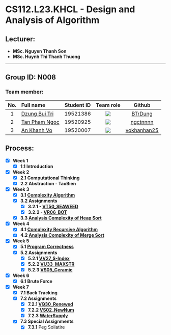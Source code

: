 # CS112.L23.KHCL - Design and Analysis of Algorithm
## Lecturer:
- **MSc. Nguyen Thanh Son**   
- **MSc. Huynh Thi Thanh Thuong**
---
## Group ID: N008

### Team member:
|No.| Full name         |Student ID       |Team role      |Github|
|:-:|:------------------|:---------:|:--------:|:-----------:|
| 1	|[Dzung Bui Tri](mailto:19521386@gm.uit.edu.vn)	| 19521386	| ![](https://img.shields.io/badge/-Leader-blue) |[BTrDung](https://github.com/BTrDung)|
| 2	|[Tan Pham Ngoc](mailto:19520925@gm.uit.edu.vn)	| 19520925	| ![](https://img.shields.io/badge/-Member-blue)  |[ngctnnnn](https://github.com/ngctnnnn)|
| 3	|[An Khanh Vo](mailto:19520007@gm.uit.edu.vn)	  | 19520007	| ![](https://img.shields.io/badge/-Member-blue)  |[vokhanhan25](https://github.com/vokhanhan25)|

## Process: 
- [x] **Week 1** 
  - [x] **1.1 Introduction**

- [x] **Week 2** 
  - [x] **2.1 Computational Thinking**
  - [x] **2.2 Abstraction - TaoBien**
  
- [x] **Week 3**
  - [x] **3.1 [Complexity Algorithm](https://github.com/BTrDung/CS112_Team08/tree/main/Assignments/Week03)**
  - [x] **3.2 Assignments**
    - [x] **3.2.1 - [VT50_SEAWEED](https://khmt.uit.edu.vn/wecode/cs112.2021/assignment/2/3)**
    - [x] **3.2.2 - [VR06_BOT](https://khmt.uit.edu.vn/wecode/cs112.2021/assignment/2/1)**
  - [x] **3.3 [Analysis Complexity of Heap Sort](https://github.com/BTrDung/CS112_Team08/tree/main/Assignments/Week04)**
  
- [x] **Week 4**
  - [x] **4.1 [Complexity Recursive Algorithm](https://github.com/BTrDung/CS112_Team08/tree/main/Assignments/Week04)** 
  - [x] **4.2 [Analysis Complexity of Merge Sort](https://github.com/BTrDung/CS112_Team08/tree/main/Assignments/Week04)**

- [x] **Week 5**
  - [x] **5.1 [Program Correctness](https://github.com/BTrDung/CS112_Team08/tree/main/Assignments/Week05)**
  - [x] **5.2 Assignments**
    - [x] **5.2.1 [VV27_S-Index](https://khmt.uit.edu.vn/wecode/cs112.2021/assignment/3/4)** 
    - [x] **5.2.2 [VU33_MAXSTR](https://khmt.uit.edu.vn/wecode/cs112.2021/assignment/3/9)** 
    - [x] **5.2.3 [VS05_Ceramic](https://khmt.uit.edu.vn/wecode/cs112.2021/assignment/3/17)**
- [x] **Week 6**
  - [x] **6.1 Brute Force** 
- [x] **Week 7**
  - [x] **7.1 Back Tracking**
  - [x] **7.2 Assignments**
    - [x] **7.2.1 [VQ30_Renewed](https://khmt.uit.edu.vn/wecode/cs112.2021/assignment/5/8)**  
    - [x] **7.2.2 [VS02_NewNum](https://khmt.uit.edu.vn/wecode/cs112.2021/assignment/5/15)**  
    - [x] **7.2.3 [WaterSupply](https://khmt.uit.edu.vn/wecode/cs112.2021/assignment/5/5)**
  - [x] **7.3 Special Assignments**
    - [x] **7.3.1** Peg Soliatire   
